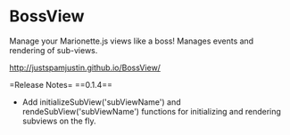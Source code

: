 BossView
========

Manage your Marionette.js views like a boss!  Manages events and rendering of sub-views.

http://justspamjustin.github.io/BossView/

=Release Notes=
==0.1.4==
- Add initializeSubView('subViewName') and rendeSubView('subViewName') functions for initializing and rendering subviews on the fly.


